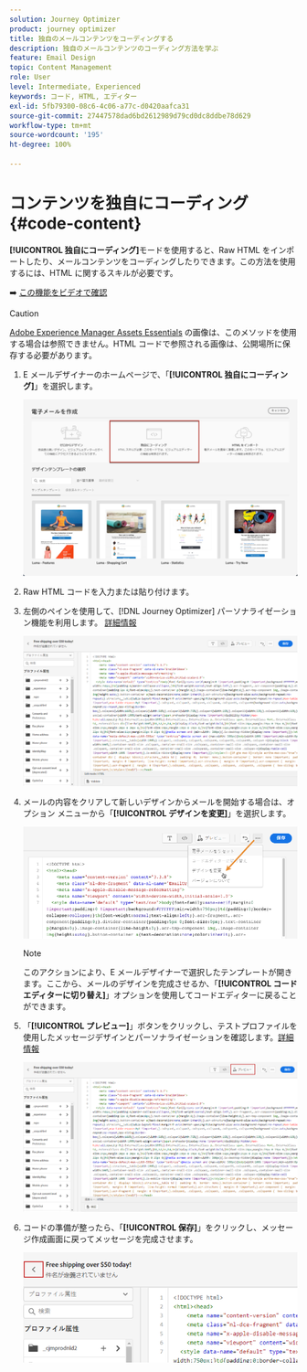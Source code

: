 ```yaml
---
solution: Journey Optimizer
product: journey optimizer
title: 独自のメールコンテンツをコーディングする
description: 独自のメールコンテンツのコーディング方法を学ぶ
feature: Email Design
topic: Content Management
role: User
level: Intermediate, Experienced
keywords: コード, HTML, エディター
exl-id: 5fb79300-08c6-4c06-a77c-d0420aafca31
source-git-commit: 27447578dad6bd2612989d79cd0dc8ddbe78d629
workflow-type: tm+mt
source-wordcount: '195'
ht-degree: 100%

---
```


# コンテンツを独自にコーディング {#code-content}

**[!UICONTROL 独自にコーディング]**&#x200B;モードを使用すると、Raw HTML をインポートしたり、メールコンテンツをコーディングしたりできます。この方法を使用するには、HTML に関するスキルが必要です。

➡️ [この機能をビデオで確認](#video)

>[!CAUTION]
>
> [Adobe Experience Manager Assets Essentials](../content-management/assets-essentials.md) の画像は、このメソッドを使用する場合は参照できません。HTML コードで参照される画像は、公開場所に保存する必要があります。

1. E メールデザイナーのホームページで、「**[!UICONTROL 独自にコーディング]**」を選択します。

   ![](assets/code-your-own.png)

1. Raw HTML コードを入力または貼り付けます。

1. 左側のペインを使用して、[!DNL Journey Optimizer] パーソナライゼーション機能を利用します。
[詳細情報](../personalization/personalize.md)

   ![](assets/code-editor.png)

1. メールの内容をクリアして新しいデザインからメールを開始する場合は、オプション メニューから「**[!UICONTROL デザインを変更]**」を選択します。

   ![](assets/code-editor-change-design.png)

   >[!NOTE]
   >
   >このアクションにより、E メールデザイナーで選択したテンプレートが開きます。ここから、メールのデザインを完成させるか、「**[!UICONTROL コードエディターに切り替え]**」オプションを使用してコードエディターに戻ることができます。

1. 「**[!UICONTROL プレビュー]**」ボタンをクリックし、テストプロファイルを使用したメッセージデザインとパーソナライゼーションを確認します。[詳細情報](../content-management/preview-test.md)

   ![](assets/code-editor-preview.png)

1. コードの準備が整ったら、「**[!UICONTROL 保存]**」をクリックし、メッセージ作成画面に戻ってメッセージを完成させます。

   ![](assets/code-editor-save.png)
